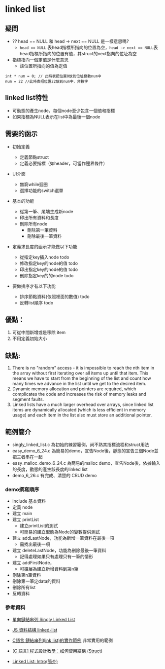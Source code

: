 # linked list

## 疑問
* ?? head == NULL 和 head -> next == NULL 是一樣意思嗎?
    * `head == NULL` 表head指標所指向的位置為空，`head -> next == NULL`表head指標所指向的位置有值，其struct的next指向的位址為空
* 指標指向一個定值是什麼意思
    * 該位置所指向的值為定值
```
int * num = 0; // 此時表把位置0放到位址變數num中
num = 22 //此時表把位置22放到num中，非數字
```

## linked list特性
* 可動態的產生node，每個node至少包含一個值和指標
* 如果指標為NULL表示在list中為最後一個node


## 需要的函示

* 初始定義
    * 定義節點struct
    * 定義必要指標（如header，可當作邊界條件）
* UI介面
    * 無窮while迴圈
    * 選擇功能的switch選單

* 基本的功能
    * 從第一筆、尾端生成新node
    * 印出所有資料和長度
    * 刪除所有node
		* 刪除第一筆資料
		* 刪除最後一筆資料

* 定義求長度的函示才能做以下功能
   * 從指定key插入node todo
   * 修改指定key的node的值 todo
   * 印出指定key的node的值 todo
   * 刪除指定key的的node todo

* 要做排序才有以下功能
    * 排序節點資料(依照裡面的數值) todo
    * 反轉list順序 todo



## 優點：
1. 可從中間新增或是移除 item
2. 不用定義初始大小

## 缺點:
1. There is no "random" access - it is impossible to reach the nth item in the array without first iterating over all items up until that item. This means we have to start from the beginning of the list and count how many times we advance in the list until we get to the desired item.
2. Dynamic memory allocation and pointers are required, which complicates the code and increases the risk of memory leaks and segment faults.
3. Linked lists have a much larger overhead over arrays, since linked list items are dynamically allocated (which is less efficient in memory usage) and each item in the list also must store an additional pointer.

## 範例簡介
* singly_linked_list.c 為初始的練習範例，尚不熟其指標流程和struct用法
* easy_demo_6_24.c 為簡易的demo，宣告Node後，靜態的宣告三個Node並把三者串在一起
* easy_malloc_demo_6_24.c 為簡易的malloc demo，宣告Node後，依據輸入的長度，動態的產生該長度的linked list
* demo_6_26.c 有完成、清楚的 CRUD demo


### demo撰寫順序
* include 基本資料
* 定義 node
* 建立 main
* 建立 printList
    * 建立printList的測試
    * 可簡易的建立型態為Node的變數提供測試
* 建立 addLastNode，功能為新增一筆資料在最後一項
    * 需找出最後一項
* 建立 deleteLastNode，功能為刪除最後一筆資料
    * 記得處理如果只有處理只有一筆的情形
* 建立 addFirstNode，
    * 可擴展為建立新增資料到第n筆
* 刪除第n筆資料
* 刪除第一筆定data的資料
* 刪除所有list
* 反轉資料

### 參考資料
* [單向鏈結串列 Singly Linked List](https://hackersir.gitbooks.io/c/content/Ch11/02_Singly_Linked_List_forC.html)
* [JS 資料結構 linked-list](https://medium.com/@nicehorse06/javascript-algorithms-linked-list-b0f80e49a5c6)
* [C語言 鏈結串列(link list)的實作範例](https://lakesd6531.pixnet.net/blog/post/329288496-c%E8%AA%9E%E8%A8%80-%E9%8F%88%E7%B5%90%E4%B8%B2%E5%88%97(link-list)%E7%9A%84%E5%AF%A6%E4%BD%9C%E7%AF%84%E4%BE%8B) 非常實用的範例

* [[C 語言] 程式設計教學：如何使用結構 (Struct)](https://michaelchen.tech/c-prog/struct/)
* [Linked List: Intro(簡介)](http://alrightchiu.github.io/SecondRound/linked-list-introjian-jie.html)